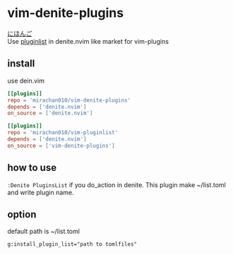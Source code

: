 # vim-denite-plugins
[にほんご](./README_jp.md)  
Use [pluginlist](https://github.com/mirachan010/vim-pluginlist) in denite.nvim
like market for vim-plugins

## install
use dein.vim
```toml
[[plugins]]
repo = 'mirachan010/vim-denite-plugins'
depends = ['denite.nvim']
on_source = ['denite.nvim']

[[plugins]]
repo = 'mirachan010/vim-pluginlist'
depends = ['denite.nvim']
on_source = ['vim-denite-plugins']
```

## how to use
`:Denite PluginsList`
if you do_action in denite.
This plugin make ~/list.toml and write plugin name.

## option
default path is ~/list.toml
```
g:install_plugin_list="path to tomlfiles"
```
